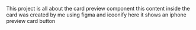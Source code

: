 This project is all about the card preview component 
this content inside the card was created by me using figma and icoonify 
here it shows an iphone preview card button
